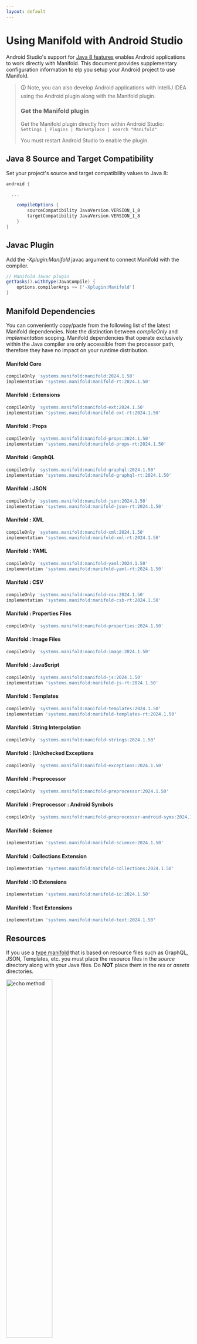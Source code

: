 ```yaml
---
layout: default
---
```


# Using Manifold with Android Studio

Android Studio's support for [Java 8 features](https://developer.android.com/studio/write/java8-support.html) enables
Android applications to work directly with Manifold. This document provides supplementary configuration information to
elp you setup your Android project to use Manifold.

>🛈 Note, you can also develop Android applications with IntelliJ IDEA using the Android plugin along with the Manifold
>plugin. 
>
>### Get the Manifold plugin
>Get the Manifold plugin directly from within Android Studio:
><br>
>`Settings | Plugins | Marketplace | search "Manifold"`
><br>
> 
>You must restart Android Studio to enable the plugin. 
 
## Java 8 Source and Target Compatibility 
Set your project's source and target compatibility values to Java 8:

```groovy
android {

  ...

    compileOptions {
        sourceCompatibility JavaVersion.VERSION_1_8
        targetCompatibility JavaVersion.VERSION_1_8
    }
}
```

## Javac Plugin
Add the *-Xplugin:Manifold* javac argument to connect Manifold with the compiler.

```groovy
// Manifold Javac plugin
getTasks().withType(JavaCompile) {
    options.compilerArgs += ['-Xplugin:Manifold']
}
```    

## Manifold Dependencies
You can conveniently copy/paste from the following list of the latest Manifold dependencies. Note the distinction
between *compileOnly* and *implementation* scoping. Manifold dependencies that operate exclusively within the
Java compiler are only accessible from the processor path, therefore they have no impact on your runtime distribution.

#### Manifold Core
```groovy
compileOnly 'systems.manifold:manifold:2024.1.50'
implementation 'systems.manifold:manifold-rt:2024.1.50'
```
#### Manifold : Extensions
```groovy
compileOnly 'systems.manifold:manifold-ext:2024.1.50'
implementation 'systems.manifold:manifold-ext-rt:2024.1.50'
```
#### Manifold : Props
```groovy
compileOnly 'systems.manifold:manifold-props:2024.1.50'
implementation 'systems.manifold:manifold-props-rt:2024.1.50'
```
#### Manifold : GraphQL
```groovy
compileOnly 'systems.manifold:manifold-graphql:2024.1.50'
implementation 'systems.manifold:manifold-graphql-rt:2024.1.50'
```
#### Manifold : JSON
```groovy
compileOnly 'systems.manifold:manifold-json:2024.1.50'
implementation 'systems.manifold:manifold-json-rt:2024.1.50'
```
#### Manifold : XML
```groovy
compileOnly 'systems.manifold:manifold-xml:2024.1.50'
implementation 'systems.manifold:manifold-xml-rt:2024.1.50'
```
#### Manifold : YAML
```groovy
compileOnly 'systems.manifold:manifold-yaml:2024.1.50'
implementation 'systems.manifold:manifold-yaml-rt:2024.1.50'
```
#### Manifold : CSV
```groovy
compileOnly 'systems.manifold:manifold-csv:2024.1.50'
implementation 'systems.manifold:manifold-csb-rt:2024.1.50'
```
#### Manifold : Properties Files
```groovy
compileOnly 'systems.manifold:manifold-properties:2024.1.50'
```
#### Manifold : Image Files
```groovy
compileOnly 'systems.manifold:manifold-image:2024.1.50'
```
#### Manifold : JavaScript
```groovy
compileOnly 'systems.manifold:manifold-js:2024.1.50'
implementation 'systems.manifold:manifold-js-rt:2024.1.50'
```
#### Manifold : Templates
```groovy
compileOnly 'systems.manifold:manifold-templates:2024.1.50'
implementation 'systems.manifold:manifold-templates-rt:2024.1.50'
```
#### Manifold : String Interpolation
```groovy
compileOnly 'systems.manifold:manifold-strings:2024.1.50'
```
#### Manifold : (Un)checked Exceptions
```groovy
compileOnly 'systems.manifold:manifold-exceptions:2024.1.50'
```
#### Manifold : Preprocessor
```groovy
compileOnly 'systems.manifold:manifold-preprocessor:2024.1.50'
```
#### Manifold : Preprocessor : Android Symbols
```groovy
compileOnly 'systems.manifold:manifold-preprocessor-android-syms:2024.1.50'
```
#### Manifold : Science
```groovy
implementation 'systems.manifold:manifold-science:2024.1.50'
```
#### Manifold : Collections Extension
```groovy
implementation 'systems.manifold:manifold-collections:2024.1.50'
```
#### Manifold : IO Extensions
```groovy
implementation 'systems.manifold:manifold-io:2024.1.50'
```
#### Manifold : Text Extensions
```groovy
implementation 'systems.manifold:manifold-text:2024.1.50'
```

## Resources

If you use a [type manifold](https://github.com/manifold-systems/manifold/tree/master/manifold-core-parent/manifold#the-big-picture)
that is based on resource files such as GraphQL, JSON, Templates, etc. you must place the resource files in the 
*source* directory along with your Java files.  Do **NOT** place them in the *res* or *assets* directories.
 
<p><img src="http://manifold.systems/images/android_resources.png" alt="echo method" width="50%" height="50%"/></p> 

## Preprocessor and build variant symbols

If you use the [preprocessor](https://github.com/manifold-systems/manifold/tree/master/manifold-deps-parent/manifold-preprocessor),
you can directly reference Android build variant symbols with the [manifold-preprocessor-android-syms](https://github.com/manifold-systems/manifold/tree/master/manifold-deps-parent/manifold-preprocessor-android-syms)
dependency.
```java
#if FLAVOR == "paid"
  @Override
  public void specialMethod(Foo foo) {
  ...
  }
#endif
```
build.gradle
```groovy
dependencies {
    ...
    compileOnly 'systems.manifold:manifold-preprocessor:2024.1.50'
    compileOnly 'systems.manifold:manifold-preprocessor-android-syms:2024.1.50'
}
```